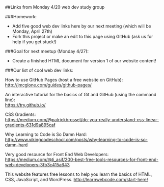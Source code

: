 ##Links from Monday 4/20 web dev study group

###Homework:
- Add five good web dev links here by our next meeting (which will be Monday, April 27th)
- Fork this project or make an edit to this page using GitHub (ask us for help if you get stuck!)

###Goal for next meetup (Monday 4/27):
- Create a finished HTML document for version 1 of our website content!

###Our list of cool web dev links:

How to use GitHub Pages (host a free website on GitHub):  
http://jmcglone.com/guides/github-pages/

An interactive tutorial for the basics of Git and GitHub (using the command line):  
https://try.github.io/

CSS Gradients:  	
https://medium.com/@patrickbrosset/do-you-really-understand-css-linear-gradients-631d9a895caf

Why Learning to Code is So Damn Hard:  
http://www.vikingcodeschool.com/posts/why-learning-to-code-is-so-damn-hard

Very good resource for Front End Web Developers:  
https://medium.com/@ti_asif/200-best-free-tools-resources-for-front-end-web-developers-3fb3c415a643

This website features free lessons to help you learn the basics of HTML, CSS, JavaScript, and WordPress.
http://learnwebcode.com/start-here/
